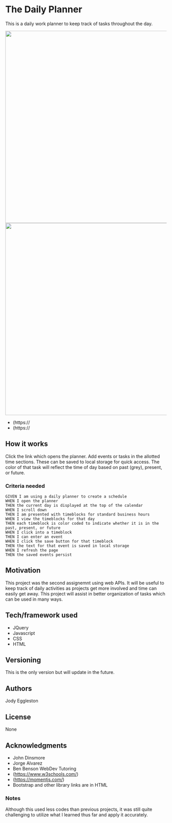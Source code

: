 # The Daily Planner
This is a daily work planner to keep track of tasks throughout the day.    

<img src="" width=600>
<img src="" width=600>

- (https://
- (https://

## How it works
Click the link which opens the planner.  Add events or tasks in the allotted time sections.  These can be saved to local storage for quick access.  The color of that task will reflect the time of day based on past (grey), present, or future.    

### Criteria needed
```
GIVEN I am using a daily planner to create a schedule
WHEN I open the planner
THEN the current day is displayed at the top of the calendar
WHEN I scroll down
THEN I am presented with timeblocks for standard business hours
WHEN I view the timeblocks for that day
THEN each timeblock is color coded to indicate whether it is in the past, present, or future
WHEN I click into a timeblock
THEN I can enter an event
WHEN I click the save button for that timeblock
THEN the text for that event is saved in local storage
WHEN I refresh the page
THEN the saved events persist
```

## Motivation
This project was the second assignemnt using web APIs. It will be useful to keep track of daily activities as projects get more involved and time can easily get away.  This project will assist in better organization of tasks which can be used in many ways.

## Tech/framework used
- JQuery
- Javascript
- CSS
- HTML

## Versioning
This is the only version but will update in the future.

## Authors
Jody Eggleston

## License
None

## Acknowledgments
- John Dinsmore
- Jorge Alvarez
- Ben Benson WebDev Tutoring
- (https://www.w3schools.com/)
- (https://momentjs.com/) 
- Bootstrap and other library links are in HTML


### Notes
Although this used less codes than previous projects, it was still quite challenging to utilize what I learned thus far and apply it accurately.  
